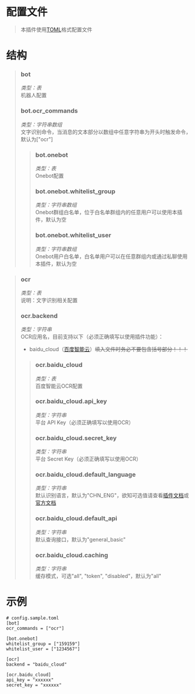# 配置文件
> 本插件使用[TOML](https://toml.io/cn/v1.0.0)格式配置文件

# 结构
> ### bot
> *类型：表*<br/>
> 机器人配置
> ### bot.ocr_commands
> *类型：字符串数组*<br/>
> 文字识别命令，当消息的文本部分以数组中任意字符串为开头时触发命令，默认为["ocr"]<br/>
> 
> > ### bot.onebot
> > *类型：表*<br/>
> > Onebot配置
> > ### bot.onebot.whitelist_group
> > *类型：字符串数组*<br/>
> > Onebot群组白名单，位于白名单群组内的任意用户可以使用本插件，默认为空<br/>
> > ### bot.onebot.whitelist_user
> > *类型：字符串数组*<br/>
> > Onebot用户白名单，白名单用户可以在任意群组内或通过私聊使用本插件，默认为空<br/>

> ### ocr
> *类型：表*<br/>
> 说明：文字识别相关配置
> ### ocr.backend
> *类型：字符串*<br/>
> OCR应用名，目前支持以下（必须正确填写以使用插件功能）：
> + baidu_cloud（[百度智能云](baidu_cloud.md)）~~填入文件时务必不要包含括号部分！！！~~<br/>
>
> > ### ocr.baidu_cloud
> > *类型：表*<br/>
> > 百度智能云OCR配置
> > ### ocr.baidu_cloud.api_key
> > *类型：字符串*<br/>
> > 平台 API Key（必须正确填写以使用OCR）
> > ### ocr.baidu_cloud.secret_key
> > *类型：字符串*<br/>
> > 平台 Secret Key（必须正确填写以使用OCR）
> > ### ocr.baidu_cloud.default_language
> > *类型：字符串*<br/>
> > 默认识别语言，默认为"CHN_ENG"，欲知可选值请查看[插件文档](baidu_cloud.md)或[官方文档](https://cloud.baidu.com/doc/OCR/s/zk3h7xz52)
> > ### ocr.baidu_cloud.default_api
> > *类型：字符串*<br/>
> > 默认查询接口，默认为"general_basic"
> > ### ocr.baidu_cloud.caching
> > *类型：字符串*<br/>
> > 缓存模式，可选"all", "token", "disabled"，默认为"all"

# 示例
```
# config.sample.toml
[bot]
ocr_commands = ["ocr"]

[bot.onebot]
whitelist_group = ["159159"]
whitelist_user = ["1234567"]

[ocr]
backend = "baidu_cloud"

[ocr.baidu_cloud]
api_key = "xxxxxx"
secret_key = "xxxxxx"
```